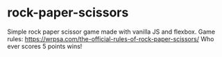 # rock-paper-scissors
Simple rock paper scissor game made with vanilla JS and flexbox.
Game rules: https://wrpsa.com/the-official-rules-of-rock-paper-scissors/ 
	     Who ever scores 5 points wins!

